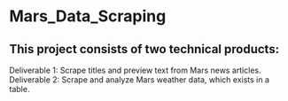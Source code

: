 # Mars_Data_Scraping
## This project consists of two technical products:
Deliverable 1: Scrape titles and preview text from Mars news articles.
Deliverable 2: Scrape and analyze Mars weather data, which exists in a table.
